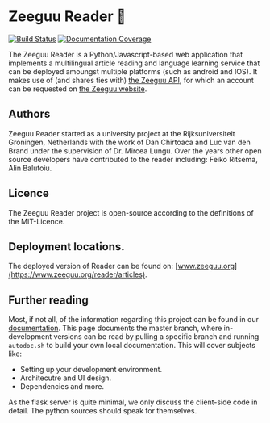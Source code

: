 # Zeeguu Reader :closed_book:

[![Build Status](https://travis-ci.org/zeeguu-ecosystem/Zeeguu-Reader.svg?branch=master)](https://travis-ci.org/zeeguu-ecosystem/Zeeguu-Reader)
[![Documentation Coverage](https://zeeguu-ecosystem.github.io/Zeeguu-Reader/badge.svg)](https://zeeguu-ecosystem.github.io/Zeeguu-Reader/)

The Zeeguu Reader is a Python/Javascript-based web application that implements a multilingual article reading and language learning service that can be deployed amoungst multiple platforms (such as android and IOS). It makes use of (and shares ties with) [the Zeeguu API](https://github.com/mircealungu/Zeeguu-API), for which an account can be requested on [the Zeeguu website](https://www.zeeguu.org).

## Authors
Zeeguu Reader started as a university project at the Rijksuniversiteit Groningen, Netherlands with the work of Dan Chirtoaca
and Luc van den Brand under the supervision of Dr. Mircea Lungu. Over the years other open source developers have contributed to the reader including: Feiko Ritsema, Alin Balutoiu. 

## Licence
The Zeeguu Reader project is open-source according to the definitions of the MIT-Licence.

## Deployment locations.
The deployed version of Reader can be found on: [www.zeeguu.org](https://www.zeeguu.org/reader/articles).

## Further reading
Most, if not all, of the information regarding this project can be found in our [documentation](https://zeeguu-ecosystem.github.io/Unified-Multilanguage-Reader/). This page documents the master branch, where in-development versions can be read by pulling a specific branch and running `autodoc.sh` to build your own local documentation.
This will cover subjects like:
- Setting up your development environment.
- Architecutre and UI design.
- Dependencies
and more.

As the flask server is quite minimal, we only discuss the client-side code in detail. The python sources should speak for themselves.
